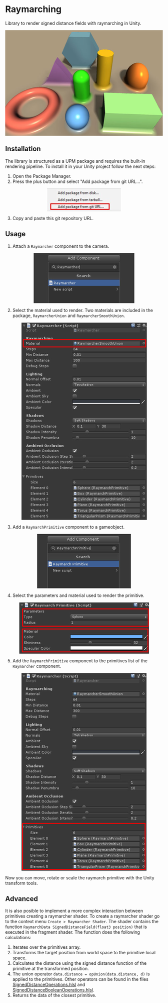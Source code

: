# Raymarching

Library to render signed distance fields with raymarching in Unity.

<p align="center"><img align="center" src="Documentation~/Images/primitives.jpg"></p>

## Installation

The library is structured as a UPM package and requires the built-in rendering pipeline. To install it in your Unity project follow the next steps:

1. Open the Package Manager.
2. Press the plus button and select "Add package from git URL...".

<p align="center"><img align="center" src="Documentation~/Images/add_package.jpg"></p>

3. Copy and paste this git repository URL.

## Usage

1. Attach a `Raymarcher` component to the camera.

<p align="center"><img align="center" src="Documentation~/Images/add_raymarcher.jpg"></p>

2. Select the material used to render. Two materials are included in the package, `RaymarcherUnion` and `RaymarcherSmoothUnion`.

<p align="center"><img align="center" src="Documentation~/Images/raymarcher_material.jpg"></p>

3. Add a `RaymarchPrimitive` component to a gameobject.

<p align="center"><img align="center" src="Documentation~/Images/add_raymarch_primitive.jpg"></p>

4. Select the parameters and material used to render the primitive.

<p align="center"><img align="center" src="Documentation~/Images/raymarch_primitive_parameters_material.jpg"></p>

5. Add the `RaymarchPrimitive` component to the primitives list of the `Raymarcher` component.

<p align="center"><img align="center" src="Documentation~/Images/raymarcher_primitives.jpg"></p>

Now you can move, rotate or scale the raymarch primitive with the Unity transform tools.

## Advanced

It is also posible to implement a more complex interaction between primitives creating a raymarcher shader. To create a raymarcher shader go to the context menu `Create > Raymarcher Shader`. The shader contains the function `RaymarchData SignedDistanceField(float3 position)` that is executed in the fragment shader. The function does the following calculations:

1. Iterates over the primitives array.
2. Transforms the target position from world space to the primitive local space.
3. Calculates the distance using the signed distance function of the primitive at the transformed position.
4. The union operator `data.distance = opUnion(data.distance, d)` is applied to the primitives. Other operators can be found in the files [SignedDistanceOperations.hlsl](ShaderLibrary/SignedDistanceOperations.hlsl) and [SignedDistanceBooleanOperations.hlsl](ShaderLibrary/SignedDistanceBooleanOperations.hlsl).
5. Returns the data of the closest primitive.
